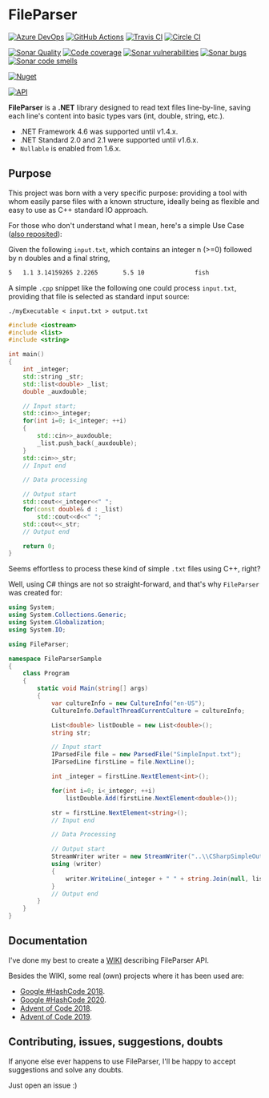 # FileParser

[![Azure DevOps][azuredevopslogo]][azuredevopslink]
[![GitHub Actions][githubactionslogo]][githubactionslink]
[![Travis CI][traviscilogo]][traviscilink]
[![Circle CI][circlecilogo]][circlecilink]

[![Sonar Quality][sonarqualitylogo]][sonarqubelink]
[![Code coverage][sonarcoveragelogo]][sonarqubelink]
[![Sonar vulnerabilities][sonarvulnerabilitieslogo]][sonarqubelink]
[![Sonar bugs][sonarbugslogo]][sonarqubelink]
[![Sonar code smells][sonarcodesmellslogo]][sonarqubelink]

[![Nuget][nugetlogo]][nugetlink]

[![API][apimundologo]][apimundolink]

**FileParser** is a **.NET** library designed to read text files line-by-line, saving each line's content into basic types vars (int, double, string, etc.).

- .NET Framework 4.6 was supported until v1.4.x.
- .NET Standard 2.0 and 2.1 were supported until v1.6.x.
- `Nullable` is enabled from 1.6.x.

## Purpose

This project was born with a very specific purpose: providing a tool with whom easily parse files with a known structure, ideally being as flexible and easy to use as C++ standard IO approach.

For those who don't understand what I mean, here's a simple Use Case ([also reposited](https://github.com/eduherminio/FileParser/tree/main/Examples)):

Given the following `input.txt`, which contains an integer n (>=0) followed by n doubles and a final string,

```txt
5   1.1 3.14159265 2.2265       5.5 10              fish
```

A simple `.cpp` snippet like the following one could process `input.txt`, providing that file is selected as standard input source:

`./myExecutable < input.txt > output.txt`

```cpp
#include <iostream>
#include <list>
#include <string>

int main()
{
    int _integer;
    std::string _str;
    std::list<double> _list;
    double _auxdouble;

    // Input start;
    std::cin>>_integer;
    for(int i=0; i<_integer; ++i)
    {
        std::cin>>_auxdouble;
        _list.push_back(_auxdouble);
    }
    std::cin>>_str;
    // Input end

    // Data processing

    // Output start
    std::cout<<_integer<<" ";
    for(const double& d : _list)
        std::cout<<d<<" ";
    std::cout<<_str;
    // Output end

    return 0;
}
```

Seems effortless to process these kind of simple `.txt` files using C++, right?

Well, using C# things are not so straight-forward, and that's why `FileParser` was created for:

```csharp
using System;
using System.Collections.Generic;
using System.Globalization;
using System.IO;

using FileParser;

namespace FileParserSample
{
    class Program
    {
        static void Main(string[] args)
        {
            var cultureInfo = new CultureInfo("en-US");
            CultureInfo.DefaultThreadCurrentCulture = cultureInfo;

            List<double> listDouble = new List<double>();
            string str;

            // Input start
            IParsedFile file = new ParsedFile("SimpleInput.txt");
            IParsedLine firstLine = file.NextLine();

            int _integer = firstLine.NextElement<int>();

            for(int i=0; i<_integer; ++i)
                listDouble.Add(firstLine.NextElement<double>());

            str = firstLine.NextElement<string>();
            // Input end

            // Data Processing

            // Output start
            StreamWriter writer = new StreamWriter("..\\CSharpSimpleOutput.txt");
            using (writer)
            {
                writer.WriteLine(_integer + " " + string.Join(null, listDouble));
            }
            // Output end
        }
    }
}
```

## Documentation

I've done my best to create a [WIKI](https://github.com/eduherminio/FileParser/wiki) describing FileParser API.

Besides the WIKI, some real (own) projects where it has been used are:

- [Google #HashCode 2018](https://github.com/eduherminio/Google_HashCode_2018/blob/master/GoogleHashCode2018/Project/Manager.cs#L63).
- [Google #HashCode 2020](https://github.com/eduherminio/Google_HashCode_2020/blob/master/GoogleHashCode/BookManager.cs#L167).
- [Advent of Code 2018](https://github.com/eduherminio/advent-of-code-2018).
- [Advent of Code 2019](https://github.com/eduherminio/AoC2019).

## Contributing, issues, suggestions, doubts

If anyone else ever happens to use FileParser, I'll be happy to accept suggestions and solve any doubts.

Just open an issue :)

[githubactionslogo]: https://github.com/eduherminio/FileParser/workflows/CI%20GitHub%20Actions/badge.svg
[githubactionslink]: https://github.com/eduherminio/FileParser/actions
[azuredevopslogo]: https://dev.azure.com/eduherminio/FileParser/_apis/build/status/eduherminio.FileParser?branchName=main
[azuredevopslink]: https://dev.azure.com/eduherminio/FileParser/_build/latest?definitionId=1&branchName=main
[traviscilogo]: https://travis-ci.com/eduherminio/FileParser.svg?branch=main
[traviscilink]: https://travis-ci.com/eduherminio/FileParser
[circlecilogo]: https://circleci.com/gh/eduherminio/FileParser/tree/main.svg?style=svg
[circlecilink]: https://circleci.com/gh/eduherminio/FileParser/tree/main
[nugetlogo]: https://img.shields.io/nuget/v/FileParser.svg?style=flat-square&label=nuget
[nugetlink]: https://www.nuget.org/packages/FileParser
[apimundologo]: https://img.shields.io/badge/FileParser%20API-Apimundo-728199.svg
[apimundolink]: https://apimundo.com/organizations/nuget-org/nuget-feeds/public/packages/FileParser/versions/latest?tab=types
[sonarqubelink]: https://sonarcloud.io/dashboard?id=eduherminio_FileParser
[sonarqualitylogo]: https://sonarcloud.io/api/project_badges/measure?project=eduherminio_FileParser&metric=alert_status
[sonarcoveragelogo]: https://sonarcloud.io/api/project_badges/measure?project=eduherminio_FileParser&metric=coverage
[sonarvulnerabilitieslogo]: https://sonarcloud.io/api/project_badges/measure?project=eduherminio_FileParser&metric=vulnerabilities
[sonarbugslogo]: https://sonarcloud.io/api/project_badges/measure?project=eduherminio_FileParser&metric=bugs
[sonarcodesmellslogo]: https://sonarcloud.io/api/project_badges/measure?project=eduherminio_FileParser&metric=code_smells